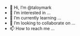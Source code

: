 - 👋 Hi, I’m @taloymark
- 👀 I’m interested in ...
- 🌱 I’m currently learning ...
- 💞️ I’m looking to collaborate on ...
- 📫 How to reach me ...

<!---
taloymark/taloymark is a ✨ special ✨ repository because its `README.md` (this file) appears on your GitHub profile.
You can click the Preview link to take a look at your changes.
--->
